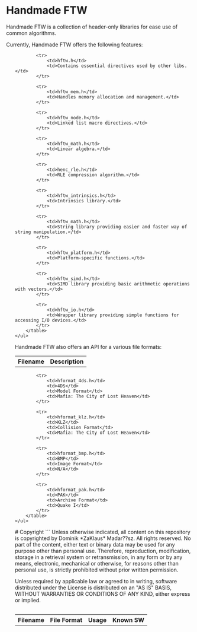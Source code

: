 # Handmade FTW
<p>
Handmade FTW is a collection of header-only libraries for ease use of common algorithms.
</p>
<p>
	Currently, Handmade FTW offers the following features:
	<ul>
		<table>
			<tr>
				<th>Filename</th>
				<th>Description</th>
			</tr>
			
			<tr>
				<td>hftw.h</td>
				<td>Contains essential directives used by other libs.</td>
			</tr>
			
			<tr>
				<td>hftw_mem.h</td>
				<td>Handles memory allocation and management.</td>
			</tr>
			
			<tr>
				<td>hftw_node.h</td>
				<td>Linked list macro directives.</td>
			</tr>
			
			<tr>
				<td>hftw_math.h</td>
				<td>Linear algebra.</td>
			</tr>

			<tr>
				<td>henc_rle.h</td>
				<td>RLE compression algorithm.</td>
			</tr>
			
			<tr>
				<td>hftw_intrinsics.h</td>
				<td>Intrinsics library.</td>
			</tr>
			
			<tr>
				<td>hftw_math.h</td>
				<td>String library providing easier and faster way of string manipulation.</td>
			</tr>
			
			<tr>
				<td>hftw_platform.h</td>
				<td>Platform-specific functions.</td>
			</tr>
			
			<tr>
				<td>hftw_simd.h</td>
				<td>SIMD library providing basic arithmetic operations with vectors.</td>
			</tr>
			
			<tr>
				<td>hftw_io.h</td>
				<td>Wrapper library providing simple functions for accessing I/O devices.</td>
			</tr>
		</table>
	</ul>
</p>
<p>
	Handmade FTW also offers an API for a various file formats:
	<ul>
		<table>
			<tr>
				<th>Filename</th>
				<th>File Format</th>
				<th>Usage</th>
				<th>Known SW</th>
			</tr>

			<tr>
				<td>hformat_4ds.h</td>
				<td>4DS</td>
				<td>Model Format</td>
				<td>Mafia: The City of Lost Heaven</td>
			</tr>
						
			<tr>
				<td>hformat_klz.h</td>
				<td>KLZ</td>
				<td>Collision Format</td>
				<td>Mafia: The City of Lost Heaven</td>
			</tr>
			
			<tr>
				<td>hformat_bmp.h</td>
				<td>BMP</td>
				<td>Image Format</td>
				<td>N/A</td>
			</tr>
			
			<tr>
				<td>hformat_pak.h</td>
				<td>PAK</td>
				<td>Archive Format</td>
				<td>Quake I</td>
			</tr>
		</table>
	</ul>
</p>
# Copyright
```
Unless otherwise indicated, all content on this repository 
is copyrighted by Dominik *ZaKlaus* Madar??sz. 
All rights reserved. No part of the content, either text or binary data 
may be used for any purpose other than personal use. 
Therefore, reproduction, modification, storage in a retrieval system or retransmission, 
in any form or by any means, electronic, mechanical or otherwise, 
for reasons other than personal use, 
is strictly prohibited without prior written permission.

Unless required by applicable law or agreed to in writing, software
distributed under the License is distributed on an "AS IS" BASIS,
WITHOUT WARRANTIES OR CONDITIONS OF ANY KIND, either express or implied.
```
